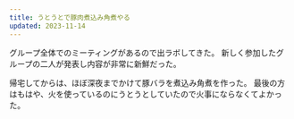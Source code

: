 ```yaml
---
title: うとうとで豚肉煮込み角煮やる
updated: 2023-11-14
---
```


グループ全体でのミーティングがあるので出ラボしてきた。
新しく参加したグループの二人が発表し内容が非常に新鮮だった。

帰宅してからは、ほぼ深夜までかけて豚バラを煮込み角煮を作った。
最後の方はもはや、火を使っているのにうとうとしていたので火事にならなくてよかった。
